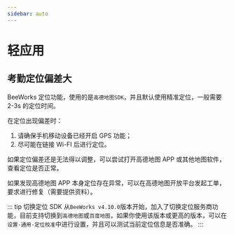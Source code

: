 ```yaml
---
sidebar: auto
---
```



# 轻应用

## 考勤定位偏差大

BeeWorks 定位功能，使用的是`高德地图SDK`，并且默认使用精准定位，一般需要 2-3s 的定位时间。

在定位出现偏差时：

1. 请确保手机移动设备已经开启 GPS 功能；
2. 尽可能在链接 Wi-FI 后进行定位。

如果定位偏差还是无法得以调整，可以尝试打开高德地图 APP 或其他地图软件，查看定位是否正常。

如果发现高德地图 APP 本身定位存在异常，可以在高德地图开放平台发起工单，要求进行修复（需要提供资料）。

::: tip 切换定位 SDK
从`BeeWorks v4.10.0`版本开始，加入了切换定位服务商功能，目前支持切换到`高德地图`或`百度地图`，如果你使用该版本或更高的版本，可以在`设置-通用-定位校准`中进行设置，并且可以测试当前定位信息是否准确。
:::

